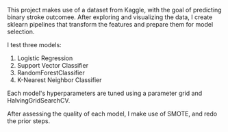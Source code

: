 This project makes use of a dataset from Kaggle, with the goal of predicting binary stroke outcomee. After exploring and visualizing the data, I create sklearn pipelines that transform the features and prepare them for model selection. 

I test three models:
1. Logistic Regression
2. Support Vector Classifier
3. RandomForestClassifier
4. K-Nearest Neighbor Classifier

Each model's hyperparameters are tuned using a parameter grid and HalvingGridSearchCV.

After assessing the quality of each model, I make use of SMOTE, and redo the prior steps. 
